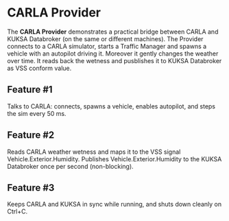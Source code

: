 # CARLA Provider

The **CARLA Provider** demonstrates a practical bridge between CARLA and KUKSA Databroker (on the same or different machines). The Provider connects to a CARLA simulator, starts a Traffic Manager and spawns a vehicle with an autopilot driving it. Moreover it gently changes the weather over time. It reads back the wetness and pusblishes it to KUKSA Databroker as VSS conform value.

## Feature #1

Talks to CARLA: connects, spawns a vehicle, enables autopilot, and steps the sim every 50 ms.

## Feature #2

Reads CARLA weather wetness and maps it to the VSS signal Vehicle.Exterior.Humidity. Publishes Vehicle.Exterior.Humidity to the KUKSA Databroker once per second (non-blocking).

## Feature #3

Keeps CARLA and KUKSA in sync while running, and shuts down cleanly on Ctrl+C.

